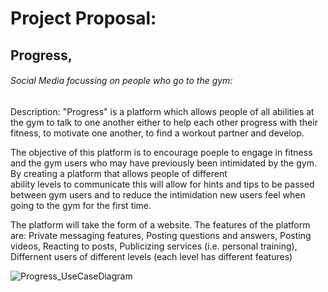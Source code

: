# Project Proposal:
## Progress,
###### Social Media focussing on people who go to the gym:


Description:
  "Progress" is a platform which allows people of all abilities at the gym to talk to one another 
  either to help each other progress with their fitness, to motivate one another, to find a workout
  partner and develop. 
  
  The objective of this platform is to encourage poeple to engage in fitness and the gym users who may 
  have previously been intimidated by the gym. By creating a platform that allows people of different  
  ability levels to communicate this will allow for hints and tips to be passed between gym users and 
  to reduce the intimidation new users feel when going to the gym for the first time. 
  
  The platform will take the form of a website. The features of the platform are:
  Private messaging features,
  Posting questions and answers,
  Posting videos,
  Reacting to posts,
  Publicizing services (i.e. personal training),
  Differnent users of different levels (each level has different features)
  
  
![Progress_UseCaseDiagram](https://user-images.githubusercontent.com/71701375/217885071-f3f68d5c-fb6e-4308-b413-a0237af31d84.jpg)


